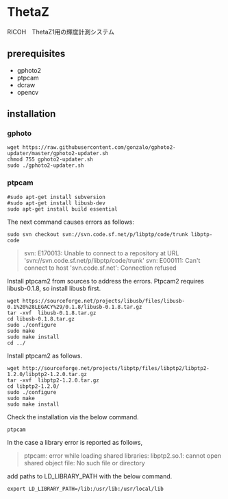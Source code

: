 # ThetaZ
RICOH　ThetaZ1用の輝度計測システム

## prerequisites
* gphoto2
* ptpcam
* dcraw
* opencv

## installation
### gphoto
```
wget https://raw.githubusercontent.com/gonzalo/gphoto2-updater/master/gphoto2-updater.sh
chmod 755 gphoto2-updater.sh
sudo ./gphoto2-updater.sh
```
### ptpcam
```
#sudo apt-get install subversion 
#sudo apt-get install libusb-dev
sudo apt-get install build essential
```
The next command causes errors as follows:
```
sudo svn checkout svn://svn.code.sf.net/p/libptp/code/trunk libptp-code
```
>svn: E170013: Unable to connect to a repository at URL 'svn://svn.code.sf.net/p/libptp/code/trunk'
>svn: E000111: Can't connect to host 'svn.code.sf.net': Connection refused

Install ptpcam2 from sources to address the errors. Ptpcam2
requires libusb-0.1.8, so install libusb first.
```
wget https://sourceforge.net/projects/libusb/files/libusb-0.1%20%28LEGACY%29/0.1.8/libusb-0.1.8.tar.gz
tar -xvf  libusb-0.1.8.tar.gz
cd libusb-0.1.8.tar.gz
sudo ./configure
sudo make
sudo make install 
cd ../
```
Install ptpcam2 as follows.
```
wget http://sourceforge.net/projects/libptp/files/libptp2/libptp2-1.2.0/libptp2-1.2.0.tar.gz
tar -xvf  libptp2-1.2.0.tar.gz 
cd libptp2-1.2.0/
sudo ./configure
sudo make
sudo make install
```
Check the installation via the below command.
```
ptpcam
```
In the case a library error is reported as follows, 
>ptpcam: error while loading shared libraries: libptp2.so.1: cannot open shared object file: No such file or directory

add paths to LD_LIBRARY_PATH with the below command.
```
export LD_LIBRARY_PATH=/lib:/usr/lib:/usr/local/lib
```